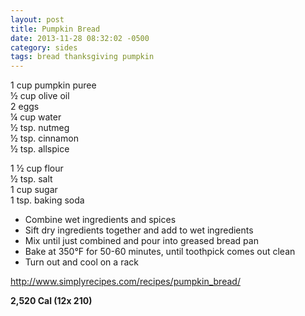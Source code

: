 ```yaml
---
layout: post
title: Pumpkin Bread
date: 2013-11-28 08:32:02 -0500
category: sides
tags: bread thanksgiving pumpkin
---
```

1 cup pumpkin puree  
½ cup olive oil  
2 eggs  
¼ cup water  
½ tsp. nutmeg  
½ tsp. cinnamon  
½ tsp. allspice  
  
1 ½ cup flour  
½ tsp. salt  
1 cup sugar  
1 tsp. baking soda  
<ul>
	<li>Combine wet ingredients and spices</li>
	<li>Sift dry ingredients together and add to wet ingredients</li>
	<li>Mix until just combined and pour into greased bread pan</li>
	<li>Bake at 350°F for 50-60 minutes, until toothpick comes out clean</li>
	<li>Turn out and cool on a rack</li>
</ul>
<a href="http://www.simplyrecipes.com/recipes/pumpkin_bread/">http://www.simplyrecipes.com/recipes/pumpkin_bread/</a>
  
<strong>2,520 Cal (12x 210)</strong>
